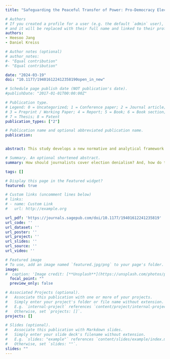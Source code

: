 ```yaml
---
title: "Safeguarding the Peaceful Transfer of Power: Pro-Democracy Electoral Frames and Journalist Coverage of Election Deniers During the 2022 U.S. Midterm Elections"

# Authors
# If you created a profile for a user (e.g. the default `admin` user), write the username (folder name) here 
# and it will be replaced with their full name and linked to their profile.
authors:
- Heesoo Jang
- Daniel Kreiss

# Author notes (optional)
# author_notes:
#- "Equal contribution"
#- "Equal contribution"

date: "2024-03-19"
doi: "10.1177/194016122412358190open_in_new"

# Schedule page publish date (NOT publication's date).
#publishDate: "2017-01-01T00:00:00Z"

# Publication type.
# Legend: 0 = Uncategorized; 1 = Conference paper; 2 = Journal article;
# 3 = Preprint / Working Paper; 4 = Report; 5 = Book; 6 = Book section;
# 7 = Thesis; 8 = Patent
publication_types: ["2"]

# Publication name and optional abbreviated publication name.
publication: 


abstract: This study develops a new normative and analytical framework of “democracy-framed electoral coverage” grounded in literatures that stress the role of governmental and communicative institutions in protecting democracies from threats. We define “democracy-framed electoral coverage” as journalism that embraces fairly contested elections as an established norm and political ideal, and clearly alerts the public to threats to the peaceful transfer of power. Using the U.S. as a case study of a consolidated democracy facing autocratization threats, the study applies the framework to analyze a comprehensive dataset of 708 articles encompassing twenty one races during the 2022 U.S. midterm elections when candidates who denied the results of the 2020 presidential election were on the ballot. Additionally, we conducted interviews with twelve journalists to evaluate their perspectives and practices regarding election denying candidates. We find that journalists routinely failed to alert the public to the threat posed by candidates unwilling to embrace the legitimacy of U.S. elections. This paper demonstrates the necessity of a normative framework for pro-democracy election coverage, and the findings underscore the electoral fragility of the U.S.—a case of a democracy undergoing autocratization processes and facing threats to the legitimacy of its elections and the peaceful transfer of power.

# Summary. An optional shortened abstract.
summary: How should journalists cover election denialism? And, how do they? In a new article in IJPP, we propose a new standard of “democracy-framed electoral coverage” and evaluate press coverage of the 2022 US midterms. Using the US as a case of a comparatively consolidated liberal democracy undergoing autocratizing pressures, we analyzed 708 national, state, and regional articles encompassing 21 state and federal races with candidates who denied the results of the 2020 presidential election.

tags: []

# Display this page in the Featured widget?
featured: true

# Custom links (uncomment lines below)
# links:
# - name: Custom Link
#   url: http://example.org

url_pdf: 'https://journals.sagepub.com/doi/10.1177/19401612241235819'
url_code: ''
url_dataset: ''
url_poster: ''
url_project: ''
url_slides: ''
url_source: ''
url_video: ''

# Featured image
# To use, add an image named `featured.jpg/png` to your page's folder. 
image:
#  caption: 'Image credit: [**Unsplash**](https://unsplash.com/photos/pLCdAaMFLTE)'
  focal_point: ""
  preview_only: false

# Associated Projects (optional).
#   Associate this publication with one or more of your projects.
#   Simply enter your project's folder or file name without extension.
#   E.g. `internal-project` references `content/project/internal-project/index.md`.
#   Otherwise, set `projects: []`.
projects: []

# Slides (optional).
#   Associate this publication with Markdown slides.
#   Simply enter your slide deck's filename without extension.
#   E.g. `slides: "example"` references `content/slides/example/index.md`.
#   Otherwise, set `slides: ""`.
slides: ""
---
```




